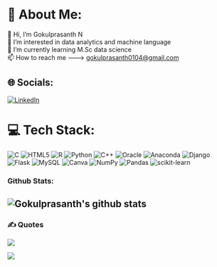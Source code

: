 # 💫 About Me:
👋 Hi, I’m Gokulprasanth N<br>👀 I’m interested in data analytics and machine language<br>🌱 I’m currently learning M.Sc data science<br>📫 How to reach me ---> gokulprasanth0104@gmail.com


## 🌐 Socials:
 [![LinkedIn](https://img.shields.io/badge/LinkedIn-%230077B5.svg?logo=linkedin&logoColor=white)](https://www.linkedin.com/in/Gokulprasanth-s-47b499240/)

# 💻 Tech Stack:
![C](https://img.shields.io/badge/c-%2300599C.svg?style=for-the-badge&logo=c&logoColor=white) ![HTML5](https://img.shields.io/badge/html5-%23E34F26.svg?style=for-the-badge&logo=html5&logoColor=white) ![R](https://img.shields.io/badge/r-%23276DC3.svg?style=for-the-badge&logo=r&logoColor=white) ![Python](https://img.shields.io/badge/python-3670A0?style=for-the-badge&logo=python&logoColor=ffdd54) ![C++](https://img.shields.io/badge/c++-%2300599C.svg?style=for-the-badge&logo=c%2B%2B&logoColor=white) ![Oracle](https://img.shields.io/badge/Oracle-F80000?style=for-the-badge&logo=oracle&logoColor=white) ![Anaconda](https://img.shields.io/badge/Anaconda-%2344A833.svg?style=for-the-badge&logo=anaconda&logoColor=white) ![Django](https://img.shields.io/badge/django-%23092E20.svg?style=for-the-badge&logo=django&logoColor=white) ![Flask](https://img.shields.io/badge/flask-%23000.svg?style=for-the-badge&logo=flask&logoColor=white)  ![MySQL](https://img.shields.io/badge/mysql-%2300f.svg?style=for-the-badge&logo=mysql&logoColor=white) ![Canva](https://img.shields.io/badge/Canva-%2300C4CC.svg?style=for-the-badge&logo=Canva&logoColor=white) ![NumPy](https://img.shields.io/badge/numpy-%23013243.svg?style=for-the-badge&logo=numpy&logoColor=white) ![Pandas](https://img.shields.io/badge/pandas-%23150458.svg?style=for-the-badge&logo=pandas&logoColor=white) ![scikit-learn](https://img.shields.io/badge/scikit--learn-%23F7931E.svg?style=for-the-badge&logo=scikit-learn&logoColor=white)

### Github Stats:
![Gokulprasanth's github stats](https://github-readme-stats.vercel.app/api?username=Gokulprasanth01&show_icons=true&hide_border=true&theme=tokyonight)
---
### ✍️ Quotes
![](https://quotes-github-readme.vercel.app/api?type=horizontal&theme=dark)

[![](https://visitcount.itsvg.in/api?id=Gokulprasanth01&icon=0&color=0)](https://visitcount.itsvg.in)

<!--
**Gokulprasanth01/Gokulprasanth01** is a ✨ _special_ ✨ repository because its `README.md` (this file) appears on your GitHub profile.
-->
